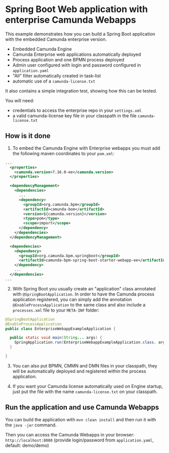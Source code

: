 # Spring Boot Web application with enterprise Camunda Webapps

This example demonstrates how you can build a Spring Boot application with the embedded Camunda enterprise version.

* Embedded Camunda Engine
* Camunda Enterprise web applications automatically deployed
* Process application and one BPMN process deployed
* Admin user configured with login and password configured in `application.yaml`
* "All" filter automatically created in task-list
* automatic use of a `camunda-license.txt`

It also contains a simple integration test, showing how this can be tested.

You will need:

* credentials to access the enterprise repo in your `settings.xml`
* a valid camunda-license key file in your classpath in the file `camunda-license.txt`

## How is it done

1. To embed the Camunda Engine with Enterprise webapps you must add the following maven coordinates to your `pom.xml`:

```xml
...
  <properties>
    <camunda.version>7.16.0-ee</camunda.version>
  </properties>

  <dependencyManagement>
    <dependencies>
      ...
      <dependency>
        <groupId>org.camunda.bpm</groupId>
        <artifactId>camunda-bom</artifactId>
        <version>${camunda.version}</version>
        <type>pom</type>
        <scope>import</scope>
      </dependency>
    </dependencies>
  </dependencyManagement>

  <dependencies>
    <dependency>
      <groupId>org.camunda.bpm.springboot</groupId>
      <artifactId>camunda-bpm-spring-boot-starter-webapp-ee</artifactId>
    </dependency>
    ...
  </dependencies>
...
```

2. With Spring Boot you usually create an "application" class annotated with `@SpringBootApplication`. In order to have the Camunda process application
registered, you can simply add the annotation `@EnableProcessApplication` to the same class and also include a `processes.xml` file to your `META-INF` folder:

```java
@SpringBootApplication
@EnableProcessApplication
public class EnterpriseWebappExampleApplication {

  public static void main(String... args) {
    SpringApplication.run(EnterpriseWebappExampleApplication.class, args);
  }

}
```

3. You can also put BPMN, CMMN and DMN files in your classpath, they will be automatically deployed and registered within the process application.

4. If you want your Camunda license automatically used on Engine startup, just put the file with the name `camunda-license.txt` on your classpath. 

## Run the application and use Camunda Webapps

You can build the application with `mvn clean install` and then run it with the `java -jar` command.

Then you can access the Camunda Webapps in your browser: `http://localhost:8080` (provide login/password from `application.yaml`, default: demo/demo)
